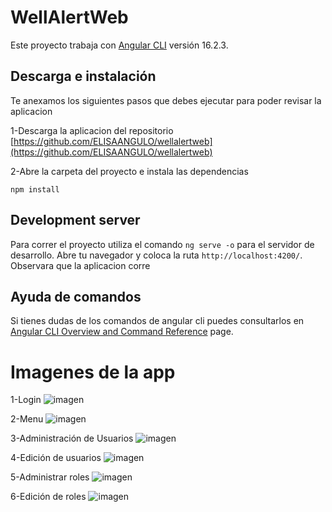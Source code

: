# WellAlertWeb

Este proyecto trabaja con  [Angular CLI](https://github.com/angular/angular-cli) versión 16.2.3.


## Descarga e instalación 

Te anexamos los siguientes pasos que debes ejecutar para poder revisar la aplicacion 

1-Descarga la aplicacion del repositorio  [https://github.com/ELISAANGULO/wellalertweb](https://github.com/ELISAANGULO/wellalertweb)

2-Abre la carpeta del proyecto e instala las dependencias

`npm install`

## Development server

Para correr el proyecto utiliza el comando `ng serve -o` para el servidor de desarrollo. Abre tu navegador y coloca la ruta `http://localhost:4200/`.  Observara que la aplicacion corre

## Ayuda de comandos

Si tienes dudas de los comandos de angular cli puedes consultarlos en [Angular CLI Overview and Command Reference](https://angular.io/cli) page.

# Imagenes de la app

1-Login
![imagen](https://github.com/ELISAANGULO/wellalertweb/assets/111519973/d6b07065-6eb7-4388-b3d8-f13b32b4bbb6)

2-Menu
![imagen](https://github.com/ELISAANGULO/wellalertweb/assets/111519973/f8cc2f3a-b5d6-4392-b4e0-caf8ffd65b54)

3-Administración de Usuarios
![imagen](https://github.com/ELISAANGULO/wellalertweb/assets/111519973/4fd307ba-5e89-49a2-995a-9ca166458f38)

4-Edición de usuarios
![imagen](https://github.com/ELISAANGULO/wellalertweb/assets/111519973/cfaf704f-d919-4ac0-b54a-0e62ef87f0c2)

5-Administrar roles
![imagen](https://github.com/ELISAANGULO/wellalertweb/assets/111519973/b907a694-2c4a-4acd-895a-66f6e09131bc)

6-Edición de roles 
![imagen](https://github.com/ELISAANGULO/wellalertweb/assets/111519973/c52c288e-9329-4bf4-ae62-a409a8e7be63)


